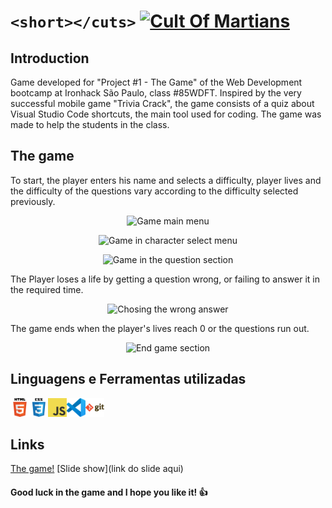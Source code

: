 # `<short></cuts>` [![Cult Of Martians][badge]][link]

## Introduction

Game developed for "Project #1 - The Game" of the Web Development bootcamp at Ironhack São Paulo, class #85WDFT.
Inspired by the very successful mobile game "Trivia Crack", the game consists of a quiz about Visual Studio Code shortcuts, the main tool used for coding.
The game was made to help the students in the class.

## The game

To start, the player enters his name and selects a difficulty, player lives and the difficulty of the questions vary according to the difficulty selected previously.

<p align="center">
  <img src="https://i.imgur.com/S0qeDmd.png" alt="Game main menu"/>
</p>

<p align="center">
  <img src="PRINT DA SELECT" alt="Game in character select menu"/>
</p>

<p align="center">
  <img src="https://i.imgur.com/NPDDmhh.png" alt="Game in the question section"/>
</p>

The Player loses a life by getting a question wrong, or failing to answer it in the required time.

<p align="center">
  <img src="PRINT ERRANDO QUESTAO E PERDENDO VIDA" alt="Chosing the wrong answer"/>
</p>

The game ends when the player's lives reach 0 or the questions run out.

<p align="center">
  <img src="PRINT DO FINAL DO JOGO" alt="End game section"/>
</p>

## **Linguagens e Ferramentas utilizadas**

<code><img height="30" src="https://raw.githubusercontent.com/github/explore/80688e429a7d4ef2fca1e82350fe8e3517d3494d/topics/html/html.png"></code><code><img height="30" src="https://raw.githubusercontent.com/github/explore/80688e429a7d4ef2fca1e82350fe8e3517d3494d/topics/css/css.png"></code><code><img height="30" src="https://raw.githubusercontent.com/github/explore/80688e429a7d4ef2fca1e82350fe8e3517d3494d/topics/javascript/javascript.png"></code><code><img height="30" src="https://raw.githubusercontent.com/github/explore/80688e429a7d4ef2fca1e82350fe8e3517d3494d/topics/visual-studio-code/visual-studio-code.png"></code><code><img height="30" src="https://raw.githubusercontent.com/github/explore/80688e429a7d4ef2fca1e82350fe8e3517d3494d/topics/git/git.png"></code>

## Links

[The game!](https://vitorhumoreira.github.io/short-cuts)
[Slide show](link do slide aqui)

#### Good luck in the game and I hope you like it! 👍

[badge]: https://i.imgur.com/YxaQX63.png
[link]: https://vitorhumoreira.github.io/short-cuts
